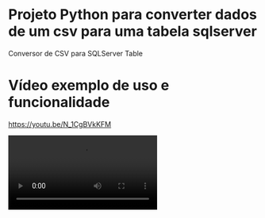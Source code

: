 # Projeto Python para converter dados de um csv para uma tabela sqlserver
Conversor de CSV para SQLServer Table

# Vídeo exemplo de uso e funcionalidade
https://youtu.be/N_1CgBVkKFM

<video id="player" playsinline controls>
  <source src="https://youtu.be/N_1CgBVkKFM" type="video/mp4" />
</video>
